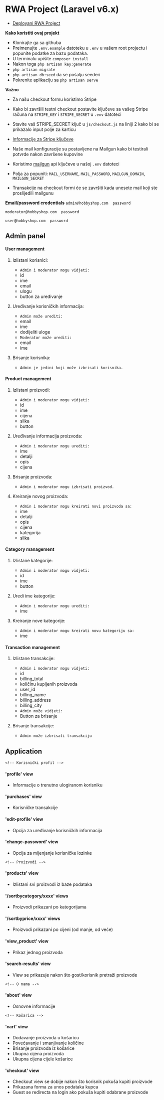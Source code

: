 # RWA Project (Laravel v6.x)

- [Deployani RWA Project](http://studenti.sum.ba/projekti/fsre/2019/g16)

**Kako koristiti ovaj projekt**

- Klonirajte ga sa githuba
- Preimenujte `.env.example` datoteku u `.env` u vašem root projectu i popunite podatke za bazu podataka.
- U terminalu upišite `composer install`
- Nakon toga `php artisan key:generate` 
- `php artisan migrate`
- `php artisan db:seed` da se pošalju seederi
- Pokrenite aplikaciju sa `php artisan serve`

**Važno**
- Za našu checkout formu koristimo Stripe
- Kako bi završili testni checkout postavite ključeve sa vašeg Stripe računa na `STRIPE_KEY` i `STRIPE_SECRET` u `.env` datoteci
- Stavite vaš STRIPE_SECRET ključ u `js/checkout.js` na liniji 2 kako bi se prikazalo input polje za karticu
- [Informacije za Stripe ključeve](https://stripe.com/docs/keys)

- Naše mail konfiguracije su postavljene na Mailgun kako bi testirali potvrde nakon završene kupovine
- Koristimo [mailgun](https://mail.com/) api ključeve u našoj `.env` datoteci
- Polja za popuniti: `MAIL_USERNAME`, `MAIL_PASSWORD`, `MAILGUN_DOMAIN`, `MAILGUN_SECRET`
- Transakcije na checkout formi će se završiti kada unesete mail koji ste proslijedili mailgunu

**Email/password credentials**
`admin@hobbyshop.com  password`

`moderator@hobbyshop.com  password`

`user@hobbyshop.com  password`


## Admin panel

#### User management

1. Izlistani korisnici:
    - `Admin i moderator mogu vidjeti:`
    - id
    - ime
    - email
    - ulogu
    - button za uređivanje

2. Uređivanje korisničkih informacija:
    - `Admin može urediti:`
    - email
    - ime
    - dodijeliti uloge
    - `Moderator može urediti:`
    - email
    - ime

3. Brisanje korisnika:
    - `Admin je jedini koji može izbrisati korisnika.`


#### Product management

1. Izlistani proizvodi:
    - `Admin i moderator mogu vidjeti:`
    - id
    - ime
    - cijena
    - slika
    - button 

2. Uređivanje informacija proizvoda:
    - `Admin i moderator mogu urediti:`
    - ime
    - detalji
    - opis
    - cijena

3. Brisanje proizvoda:
    - `Admin i moderator mogu izbrisati proizvod.`

4. Kreiranje novog proizvoda:
    - `Admin i moderator mogu kreirati novi proizvoda sa:`
    - ime
    - detalji
    - opis
    - cijena
    - kategorija
    - slika

#### Category management

1. Izlistane kategorije:
    - `Admin i moderator mogu vidjeti:`
    - id
    - ime
    - button

2. Uredi ime kategorije:
    - `Admin i moderator mogu urediti:`
    - ime

3. Kreiranje nove kategorije:
    - `Admin i moderator mogu kreirati novu kategoriju sa:`
    - ime

#### Transaction management

1. Izlistane transakcije:
    - `Admin i moderator mogu vidjeti:`
    - id
    - billing_total
    - količinu kupljenih proizvoda
    - user_id
    - billing_name
    - billing_address
    - billing_city
    - `Admin može vidjeti:`
    - Button za brisanje

2. Brisanje transakcije:
    - `Admin može izbrisati transakciju`

## Application

`<!-- Korisnički profil -->`

#### 'profile' view

- Informacije o trenutno ulogiranom korisniku

#### 'purchases' view

- Korisničke transakcije

#### 'edit-profile' view

- Opcija za uređivanje korisničkih informacija

#### 'change-password' view

- Opcija za mijenjanje korisničke lozinke

`<!-- Proizvodi -->`

#### 'products' view

- Izlistani svi proizvodi iz baze podataka 

#### '/sortbycategory/xxxx' views

- Proizvodi prikazani po kategorijama

#### '/sortbyprice/xxxx' views

- Proizvodi prikazani po cijeni (od manje, od veće)

#### 'view_product' view

- Prikaz jednog proizvoda

#### 'search-results' view

- View se prikazuje nakon što gost/korisnik pretraži proizvode

`<!-- O nama -->`

#### 'about' view

- Osnovne informacije

`<!-- Košarica -->`

#### 'cart' view

- Dodavanje proizvoda u košaricu
- Povećavanje i smanjivanje količine
- Brisanje proizvoda iz košarice
- Ukupna cijena proizvoda
- Ukupna cijena cijele košarice

#### 'checkout' view

- Checkout view se dobije nakon što korisnik pokuša kupiti proizvode
- Prikazana forma za unos podataka kupca
- Guest se redirecta na login ako pokuša kupiti odabrane proizvode




